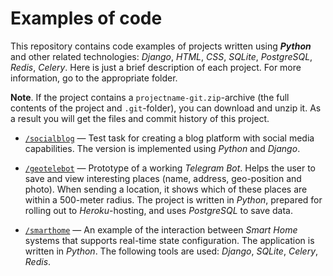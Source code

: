 # Examples of code

This repository contains code examples of projects written using **_Python_** and other related technologies: *Django*, *HTML*, *CSS*, *SQLite*, *PostgreSQL*, *Redis*, *Celery*. Here is just a brief description of each project. For more information, go to the appropriate folder.

**Note**. If the project contains a `projectname-git.zip`-archive (the full contents of the project and `.git`-folder), you can download and unzip it. As a result you will get the files and commit history of this project.

- [`/socialblog`](https://github.com/ptaiga/examples/tree/master/socialblog) &mdash; Test task for creating a blog platform with social media capabilities. The version is implemented using _Python_ and _Django_.

- [`/geotelebot`](https://github.com/ptaiga/examples/tree/master/geotelebot) &mdash; Prototype of a working _Telegram Bot_. Helps the user to save and view interesting places (name, address, geo-position and photo). When sending a location, it shows which of these places are within a 500-meter radius. The project is written in _Python_, prepared for rolling out to _Heroku_-hosting, and uses _PostgreSQL_ to save data.

- [`/smarthome`](https://github.com/ptaiga/examples/tree/master/smarthome) &mdash; An example of the interaction between _Smart Home_ systems that supports real-time state configuration. The application is written in _Python_. The following tools are used: _Django_, _SQLite_, _Celery_, _Redis_.
